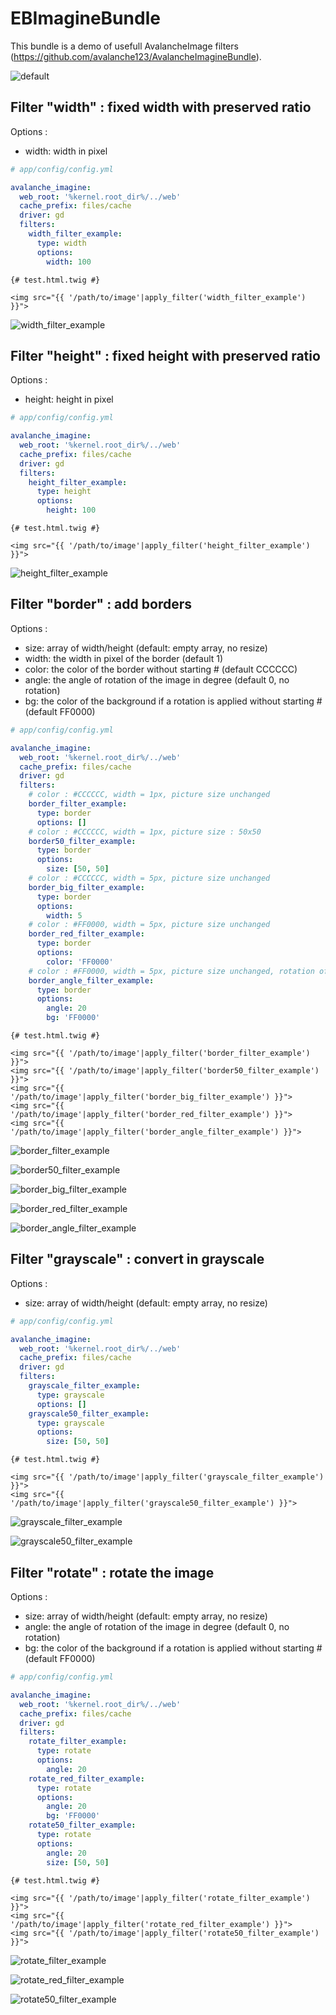 EBImagineBundle
===============

This bundle is a demo of usefull AvalancheImage filters (https://github.com/avalanche123/AvalancheImagineBundle).

![default](/Resources/demo/default.jpg "default")

## Filter "width" : fixed width with preserved ratio

Options :
  - width: width in pixel

``` yaml
# app/config/config.yml

avalanche_imagine:
  web_root: '%kernel.root_dir%/../web'
  cache_prefix: files/cache
  driver: gd
  filters:
    width_filter_example:
      type: width
      options:
        width: 100
```

``` jinja
{# test.html.twig #}

<img src="{{ '/path/to/image'|apply_filter('width_filter_example') }}">
````

![width_filter_example](/Resources/demo/width_filter_example.jpg "width_filter_example")

## Filter "height" : fixed height with preserved ratio

Options :
  - height: height in pixel

``` yaml
# app/config/config.yml

avalanche_imagine:
  web_root: '%kernel.root_dir%/../web'
  cache_prefix: files/cache
  driver: gd
  filters:
    height_filter_example:
      type: height
      options:
        height: 100
```

``` jinja
{# test.html.twig #}

<img src="{{ '/path/to/image'|apply_filter('height_filter_example') }}">
````

![height_filter_example](/Resources/demo/height_filter_example.jpg "height_filter_example")

## Filter "border" : add borders

Options :
  - size: array of width/height (default: empty array, no resize)
  - width: the width in pixel of the border (default 1)
  - color: the color of the border without starting # (default CCCCCC)
  - angle: the angle of rotation of the image in degree (default 0, no rotation)
  - bg: the color of the background if a rotation is applied without starting # (default FF0000)

``` yaml
# app/config/config.yml

avalanche_imagine:
  web_root: '%kernel.root_dir%/../web'
  cache_prefix: files/cache
  driver: gd
  filters:
    # color : #CCCCCC, width = 1px, picture size unchanged
    border_filter_example:
      type: border
      options: []
    # color : #CCCCCC, width = 1px, picture size : 50x50
    border50_filter_example:
      type: border
      options:
        size: [50, 50]
    # color : #CCCCCC, width = 5px, picture size unchanged
    border_big_filter_example:
      type: border
      options:
        width: 5
    # color : #FF0000, width = 5px, picture size unchanged
    border_red_filter_example:
      type: border
      options:
        color: 'FF0000'
    # color : #FF0000, width = 5px, picture size unchanged, rotation of 20°, background filled with color #FF0000
    border_angle_filter_example:
      type: border
      options:
        angle: 20
        bg: 'FF0000'
```

``` jinja
{# test.html.twig #}

<img src="{{ '/path/to/image'|apply_filter('border_filter_example') }}">
<img src="{{ '/path/to/image'|apply_filter('border50_filter_example') }}">
<img src="{{ '/path/to/image'|apply_filter('border_big_filter_example') }}">
<img src="{{ '/path/to/image'|apply_filter('border_red_filter_example') }}">
<img src="{{ '/path/to/image'|apply_filter('border_angle_filter_example') }}">
```

![border_filter_example](/Resources/demo/border_filter_example.jpg "border_filter_example")

![border50_filter_example](/Resources/demo/border50_filter_example.jpg "border50_filter_example")

![border_big_filter_example](/Resources/demo/border_big_filter_example.jpg "border_big_filter_example")

![border_red_filter_example](/Resources/demo/border_red_filter_example.jpg "border_red_filter_example")

![border_angle_filter_example](/Resources/demo/border_angle_filter_example.jpg "border_angle_filter_example")

## Filter "grayscale" : convert in grayscale

Options :
  - size: array of width/height (default: empty array, no resize)

``` yaml
# app/config/config.yml

avalanche_imagine:
  web_root: '%kernel.root_dir%/../web'
  cache_prefix: files/cache
  driver: gd
  filters:
    grayscale_filter_example:
      type: grayscale
      options: []
    grayscale50_filter_example:
      type: grayscale
      options:
        size: [50, 50]
```

``` jinja
{# test.html.twig #}

<img src="{{ '/path/to/image'|apply_filter('grayscale_filter_example') }}">
<img src="{{ '/path/to/image'|apply_filter('grayscale50_filter_example') }}">
````

![grayscale_filter_example](/Resources/demo/grayscale_filter_example.jpg "grayscale_filter_example")

![grayscale50_filter_example](/Resources/demo/grayscale50_filter_example.jpg "grayscale50_filter_example")

## Filter "rotate" : rotate the image

Options :
  - size: array of width/height (default: empty array, no resize)
  - angle: the angle of rotation of the image in degree (default 0, no rotation)
  - bg: the color of the background if a rotation is applied without starting # (default FF0000)

``` yaml
# app/config/config.yml

avalanche_imagine:
  web_root: '%kernel.root_dir%/../web'
  cache_prefix: files/cache
  driver: gd
  filters:
    rotate_filter_example:
      type: rotate
      options:
        angle: 20
    rotate_red_filter_example:
      type: rotate
      options:
        angle: 20
        bg: 'FF0000'
    rotate50_filter_example:
      type: rotate
      options:
        angle: 20
        size: [50, 50]
```

``` jinja
{# test.html.twig #}

<img src="{{ '/path/to/image'|apply_filter('rotate_filter_example') }}">
<img src="{{ '/path/to/image'|apply_filter('rotate_red_filter_example') }}">
<img src="{{ '/path/to/image'|apply_filter('rotate50_filter_example') }}">
````

![rotate_filter_example](/Resources/demo/rotate_filter_example.jpg "rotate_filter_example")

![rotate_red_filter_example](/Resources/demo/rotate_red_filter_example.jpg "rotate_red_filter_example")

![rotate50_filter_example](/Resources/demo/rotate50_filter_example.jpg "rotate50_filter_example")
